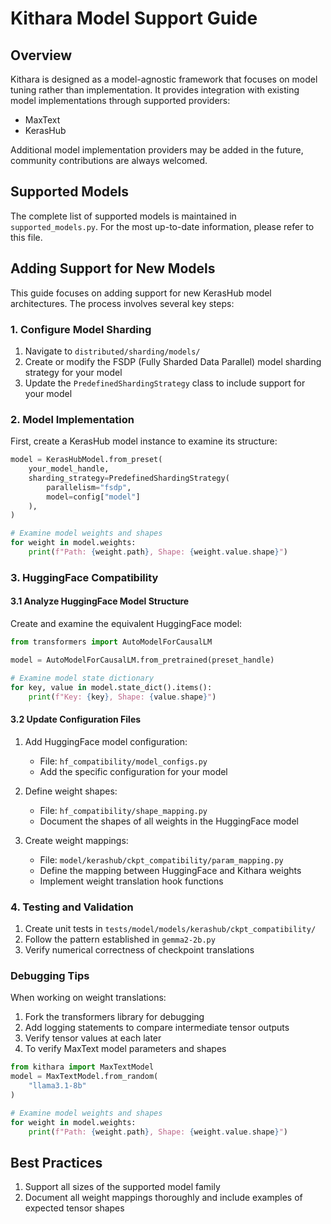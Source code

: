 # Kithara Model Support Guide

## Overview

Kithara is designed as a model-agnostic framework that focuses on model tuning rather than implementation. It provides integration with existing model implementations through supported providers:

- MaxText
- KerasHub

Additional model implementation providers may be added in the future, community contributions are always welcomed. 

## Supported Models

The complete list of supported models is maintained in `supported_models.py`. For the most up-to-date information, please refer to this file.

## Adding Support for New Models

This guide focuses on adding support for new KerasHub model architectures. The process involves several key steps:

### 1. Configure Model Sharding

1. Navigate to `distributed/sharding/models/`
2. Create or modify the FSDP (Fully Sharded Data Parallel) model sharding strategy for your model
3. Update the `PredefinedShardingStrategy` class to include support for your model

### 2. Model Implementation

First, create a KerasHub model instance to examine its structure:

```python
model = KerasHubModel.from_preset(
    your_model_handle,
    sharding_strategy=PredefinedShardingStrategy(
        parallelism="fsdp", 
        model=config["model"]
    ),
)

# Examine model weights and shapes
for weight in model.weights:
    print(f"Path: {weight.path}, Shape: {weight.value.shape}")
```

### 3. HuggingFace Compatibility

#### 3.1 Analyze HuggingFace Model Structure

Create and examine the equivalent HuggingFace model:

```python
from transformers import AutoModelForCausalLM

model = AutoModelForCausalLM.from_pretrained(preset_handle)

# Examine model state dictionary
for key, value in model.state_dict().items():
    print(f"Key: {key}, Shape: {value.shape}")
```

#### 3.2 Update Configuration Files

1. Add HuggingFace model configuration:
   - File: `hf_compatibility/model_configs.py`
   - Add the specific configuration for your model

2. Define weight shapes:
   - File: `hf_compatibility/shape_mapping.py`
   - Document the shapes of all weights in the HuggingFace model

3. Create weight mappings:
   - File: `model/kerashub/ckpt_compatibility/param_mapping.py`
   - Define the mapping between HuggingFace and Kithara weights
   - Implement weight translation hook functions

### 4. Testing and Validation

1. Create unit tests in `tests/model/models/kerashub/ckpt_compatibility/`
2. Follow the pattern established in `gemma2-2b.py`
3. Verify numerical correctness of checkpoint translations

### Debugging Tips

When working on weight translations:

1. Fork the transformers library for debugging
2. Add logging statements to compare intermediate tensor outputs
3. Verify tensor values at each later
4. To verify MaxText model parameters and shapes

```python
from kithara import MaxTextModel
model = MaxTextModel.from_random(
    "llama3.1-8b"
)

# Examine model weights and shapes
for weight in model.weights:
    print(f"Path: {weight.path}, Shape: {weight.value.shape}")
```


## Best Practices

1. Support all sizes of the supported model family
2. Document all weight mappings thoroughly and include examples of expected tensor shapes
